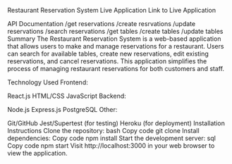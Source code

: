 
Restaurant Reservation System
Live Application
Link to Live Application [<!-- Replace # with the actual URL -->](https://periodictables-1.onrender.com)

API Documentation
/get reservations 
/create resrvations
/update reservations
/search reservations
/get tables 
/create tables
/update tables
Summary
The Restaurant Reservation System is a web-based application that allows users to make and manage reservations for a restaurant. Users can search for available tables, create new reservations, edit existing reservations, and cancel reservations. This application simplifies the process of managing restaurant reservations for both customers and staff.

Technology Used
Frontend:

React.js
HTML/CSS
JavaScript
Backend:

Node.js
Express.js
PostgreSQL
Other:

Git/GitHub
Jest/Supertest (for testing)
Heroku (for deployment)
Installation Instructions
Clone the repository:
bash
Copy code
git clone <repository-url>
Install dependencies:
Copy code
npm install
Start the development server:
sql
Copy code
npm start
Visit http://localhost:3000 in your web browser to view the application.
